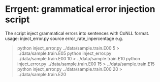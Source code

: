 # Errgent: grammatical error injection script

The script inject grammatical errors into sentences with CoNLL format.
usage: inject_error.py source error_rate_inpercentage
e.g.  
> python inject_error.py ../data/sample.train.E00 5 > ../data/sample.train.E05
> python inject_error.py ../data/sample.train.E00 10 > ../data/sample.train.E10
> python inject_error.py ../data/sample.train.E00 15 > ../data/sample.train.E15
> python inject_error.py ../data/sample.train.E00 20 > ../data/sample.train.E20

